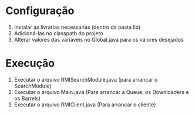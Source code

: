 # Configuração

1. Instalar as livrarias necessárias (dentro da pasta lib)
2. Adicioná-las no classpath do projeto
3. Alterar valores das variáveis no Global.java para os valores desejados

# Execução

1. Executar o arquivo RMISearchModule.java (para arrancar o SearchModule)
2. Executar o arquivo Main.java (Para arrancar a Queue, os Downloaders e os Barrels)
3. Executar o arquivo RMIClient.java (Para arrancar o cliente)
